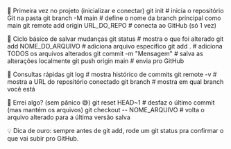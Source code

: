 🔹 Primeira vez no projeto (inicializar e conectar)
git init                        # inicia o repositório Git na pasta
git branch -M main              # define o nome da branch principal como main
git remote add origin URL_DO_REPO   # conecta ao GitHub (só 1 vez)

🔹 Ciclo básico de salvar mudanças
git status                      # mostra o que foi alterado
git add NOME_DO_ARQUIVO         # adiciona arquivo específico
git add .                       # adiciona TODOS os arquivos alterados
git commit -m "Mensagem"        # salva as alterações localmente
git push origin main            # envia pro GitHub


🔹 Consultas rápidas
git log                         # mostra histórico de commits
git remote -v                   # mostra a URL do repositório conectado
git branch                      # mostra em qual branch você está

🔹 Errei algo? (sem pânico 😅)
git reset HEAD~1                # desfaz o último commit (mas mantém os arquivos)
git checkout -- NOME_ARQUIVO    # volta o arquivo alterado para a última versão salva

💡 Dica de ouro: sempre antes de git add, rode um git status pra confirmar o que vai subir pro GitHub.